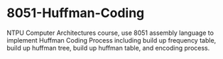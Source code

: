 # 8051-Huffman-Coding
NTPU Computer Architectures course, use 8051 assembly language to implement Huffman Coding Process including build up frequency table, build up huffman tree, build up huffman table, and encoding process.
